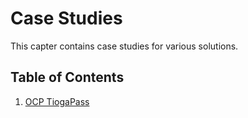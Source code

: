 # Case Studies

This capter contains case studies for various solutions.

## Table of Contents

1. [OCP TiogaPass](TiogaPass/README.md)
